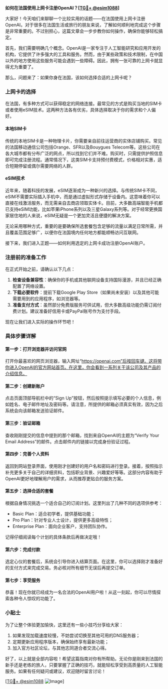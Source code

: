 **如何在法国使用上网卡注册OpenAI？[[TG💪+ @esim1088](https://t.me/s/esim1088)]**

大家好！今天咱们来聊聊一个比较实用的话题——在法国使用上网卡注册OpenAI。对于很多在法国生活或旅行的朋友来说，了解如何顺利地完成这个步骤是非常重要的。不过别担心，这篇文章会一步步教你如何操作，确保你能够轻松搞定。

首先，我们需要明确几个概念。OpenAI是一家专注于人工智能研究和应用开发的机构，它提供了许多强大的工具和服务。然而，由于某些政策和技术限制，在中国以外的地方使用这些服务可能会遇到一些障碍。因此，拥有一张可靠的上网卡就显得尤为重要了。

那么，问题来了：如果你身在法国，该如何选择合适的上网卡呢？

### 上网卡的选择

在法国，有多种方式可以获得稳定的网络连接。最常见的方式是购买当地的SIM卡或者使用eSIM技术。这两种方法各有优劣，具体选择取决于你的需求和个人偏好。

#### 本地SIM卡

传统的本地SIM卡是一种物理卡片，你需要亲自前往运营商的实体店铺购买。常见的法国移动通信公司包括Orange、SFR以及Bouygues Telecom等。这些公司在各大城市都有分布广泛的网点，所以找到它们并不难。购买时，只需提供护照信息即可完成注册流程。通常情况下，这类SIM卡支持预付费模式，价格相对实惠，适合短期停留或偶尔需要网络的人群。

#### eSIM技术

近年来，随着科技的发展，eSIM逐渐成为一种新兴的选择。与传统SIM卡不同，eSIM不需要实际插入手机中，而是通过虚拟形式存储于设备内。这意味着你可以直接在线激活服务，而无需亲自去商店领取实体卡。目前，大多数高端智能手机都已支持eSIM功能，比如苹果iPhone系列以及三星Galaxy系列等。对于经常更换国家居住地的人来说，eSIM无疑是一个更加灵活且便捷的解决方案。

无论采用哪种方式，重要的是要确保所选套餐包含足够的流量以满足日常所需，并且覆盖范围足够广，以便你在法国境内任何地方都能顺畅访问互联网。

接下来，我们进入正题——如何利用选定的上网卡成功注册OpenAI账户。

### 注册前的准备工作

在正式开始之前，请确认以下几点：

1. **检查设备兼容性**：确保你的手机或其他联网设备支持国际漫游，并且已经正确配置了网络设置。
2. **下载必要软件**：提前下载Google Play Store（如果尚未安装）以及其他可能需要用到的应用程序，如浏览器等。
3. **准备支付方式**：虽然部分免费版服务可供试用，但大多数高级功能仍需订阅付费计划。建议准备好信用卡或PayPal账号作为支付手段。

现在让我们进入实际的操作环节吧！

### 具体步骤详解

#### 第一步：打开浏览器并访问官网

打开你最喜欢的网页浏览器，输入网址“https://openai.com”后按回车键。这将带你进入OpenAI的官方网站首页。在这里，你会看到一系列关于该公司及其产品的介绍信息。

#### 第二步：创建新账户

点击页面顶部导航栏中的“Sign Up”按钮，然后按照提示填写必要的个人信息，例如姓名、电子邮件地址及密码等。请注意，所提供的邮箱必须真实有效，因为之后系统会向该邮箱发送验证邮件。

#### 第三步：验证邮箱

查收刚刚提交的信息中提到的那个邮箱，找到来自OpenAI的主题为“Verify Your Email Address”的邮件。点击邮件内的链接以完成身份验证过程。

#### 第四步：完善个人资料

返回到网站登录界面，使用刚才创建好的用户名和密码进行登录。接着，按照指示补充更多关于自己的详细资料，包括职业背景、兴趣爱好等等。这部分内容有助于OpenAI更好地理解用户的需求，从而推荐更贴合的服务方案。

#### 第五步：选择合适的套餐

根据自身情况挑选一个适合自己的订阅计划。这里列出了几种不同的选项供参考：
- Basic Plan：适合初学者，提供基础功能；
- Pro Plan：针对专业人士设计，提供更多高级特性；
- Enterprise Plan：面向企业客户，支持团队协作。

记得仔细阅读每个计划的具体条款后再做决定哦！

#### 第六步：完成付款

选定心仪的套餐后，系统会引导你进入结算页面。在这里，你可以选择刚才准备好的支付方式来完成交易。务必核对所有细节无误后再提交订单。

#### 第七步：享受服务

恭喜！现在你就已经成为一名合法的OpenAI用户啦！从这一刻起，你可以尽情探索各种令人惊叹的功能了。

### 小贴士

为了让整个体验更加愉快，这里还有一些小技巧分享给大家：

1. 如果发现加载速度较慢，不妨尝试切换至其他可用的DNS服务器；
2. 定期更新应用程序版本，确保始终享有最新功能；
3. 加入官方社区论坛，与其他志同道合者交流心得。

好了，以上就是全部内容啦！希望这篇指南对你有所帮助。无论你是刚来到法国的新手还是老练的旅人，只要掌握了正确的技巧，就能轻松享受到高质量的人工智能服务。如果有任何疑问或建议，欢迎随时留言讨论！

[[TG💪+ @esim1088](https://t.me/s/esim1088) ![Image](https://i.postimg.cc/4NQfJmqS/Snipaste-2025-05-13-00-14-12.png)]
